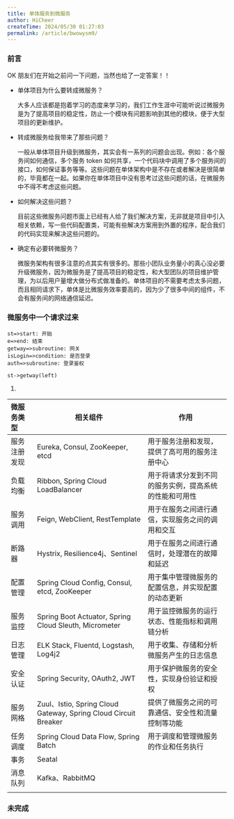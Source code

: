 ```yaml
---
title: 单体服务到微服务
author: HiCheer
createTime: 2024/05/30 01:27:03
permalink: /article/bwowysm9/
---
```

### 前言
OK 朋友们在开始之前问一下问题，当然也给了一定答案！！
- 单体项目为什么要转成微服务？

  大多人应该都是抱着学习的态度来学习的，我们工作生涯中可能听说过微服务是为了提高项目的稳定性，防止一个模块有问题影响到其他的模块，便于大型项目的更新维护。
- 转成微服务给我带来了那些问题？

  一般从单体项目升级到微服务，其实会有一系列的问题会出现。例如：各个服务间如何通信，多个服务 token 如何共享，一个代码块中调用了多个服务间的接口，如何保证事务等等。这些问题在单体架构中是不存在或者解决是很简单的，毕竟都在一起。如果你在单体项目中没有思考过这些问题的话，在微服务中不得不考虑这些问题。
- 如何解决这些问题？

  目前这些微服务问题市面上已经有人给了我们解决方案，无非就是项目中引入相关依赖，写一些代码配置类，可能有些解决方案用到外置的程序，配合我们的代码实现来解决这些问题的。
- 确定有必要转微服务？

  微服务架构有很多注意的点其实有很多的。那些小团队业务量小的真心没必要升级微服务，因为微服务是了提高项目的稳定性，和大型团队的项目维护管理，为以后用户量增大做分布式做准备的。单体项目的不需要考虑太多问题，而且相同请求下，单体是比微服务效率要高的，因为少了很多中间的组件，不会有服务间的网络通信延迟。

### 微服务中一个请求过来
```flow
st=>start: 开始
e=>end: 结束
getway=>subroutine: 网关
isLogin=>condition: 是否登录
auth=>subroutine: 登录鉴权

st->getway(left)
```

1. 

| 微服务类型   | 相关组件                                                     | 作用                                                   |
| :----------- | ------------------------------------------------------------ | ------------------------------------------------------ |
| 服务注册发现 | Eureka, Consul, ZooKeeper, etcd                              | 用于服务注册和发现，提供了高可用的服务注册中心         |
| 负载均衡     | Ribbon, Spring Cloud LoadBalancer                            | 用于将请求分发到不同的服务实例，提高系统的性能和可用性 |
| 服务调用     | Feign, WebClient, RestTemplate                               | 用于在服务之间进行通信，实现服务之间的调用和交互       |
| 断路器       | Hystrix, Resilience4j、Sentinel                              | 用于在服务之间进行通信时，处理潜在的故障和延迟         |
| 配置管理     | Spring Cloud Config, Consul, etcd, ZooKeeper                 | 用于集中管理微服务的配置信息，并实现配置的动态更新     |
| 服务监控     | Spring Boot Actuator, Spring Cloud Sleuth, Micrometer        | 用于监控微服务的运行状态、性能指标和调用链分析         |
| 日志管理     | ELK Stack, Fluentd, Logstash, Log4j2                         | 用于收集、存储和分析微服务产生的日志信息               |
| 安全认证     | Spring Security, OAuth2, JWT                                 | 用于保护微服务的安全性，实现身份验证和授权             |
| 服务网格     | Zuul、Istio, Spring Cloud Gateway, Spring Cloud Circuit Breaker | 提供了微服务之间的可靠通信、安全性和流量控制等功能     |
| 任务调度     | Spring Cloud Data Flow, Spring Batch                         | 用于调度和管理微服务的作业和任务执行                   |
| 事务         | Seatal                                                       |                                                        |
| 消息队列     | Kafka、RabbitMQ                                              |                                                        |
|              |                                                              |                                                        |

### 未完成
